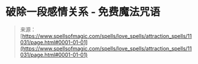 <!--yml

category: 未分类

date: 2024-06-12 18:47:59

-->

# 破除一段感情关系 - 免费魔法咒语

> 来源：[https://www.spellsofmagic.com/spells/love_spells/attraction_spells/11031/page.html#0001-01-01](https://www.spellsofmagic.com/spells/love_spells/attraction_spells/11031/page.html#0001-01-01)
